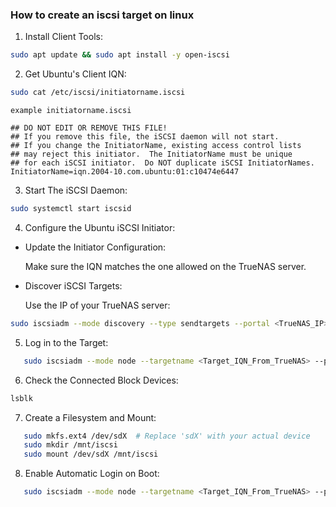 ### How to create an iscsi target on linux

1. Install Client Tools:

```bash
sudo apt update && sudo apt install -y open-iscsi
```

2. Get Ubuntu's Client IQN:

```bash
sudo cat /etc/iscsi/initiatorname.iscsi
```
`example initiatorname.iscsi`

```text
## DO NOT EDIT OR REMOVE THIS FILE!
## If you remove this file, the iSCSI daemon will not start.
## If you change the InitiatorName, existing access control lists
## may reject this initiator.  The InitiatorName must be unique
## for each iSCSI initiator.  Do NOT duplicate iSCSI InitiatorNames.
InitiatorName=iqn.2004-10.com.ubuntu:01:c10474e6447
```

3. Start The iSCSI Daemon:

```bash
sudo systemctl start iscsid
```

4. Configure the Ubuntu iSCSI Initiator:

* Update the Initiator Configuration:

   Make sure the IQN matches the one allowed on the TrueNAS server.

* Discover iSCSI Targets:

   Use the IP of your TrueNAS server:

```bash
sudo iscsiadm --mode discovery --type sendtargets --portal <TrueNAS_IP>
```

5. Log in to the Target:

```bash
   sudo iscsiadm --mode node --targetname <Target_IQN_From_TrueNAS> --portal <TrueNAS_IP> --login
   ```

6. Check the Connected Block Devices:

```bash
lsblk
```

7. Create a Filesystem and Mount:

```bash
   sudo mkfs.ext4 /dev/sdX  # Replace 'sdX' with your actual device
   sudo mkdir /mnt/iscsi
   sudo mount /dev/sdX /mnt/iscsi
```

8. Enable Automatic Login on Boot:

```bash
   sudo iscsiadm --mode node --targetname <Target_IQN_From_TrueNAS> --portal <TrueNAS_IP> --op update --name node.startup --value automatic
   ```